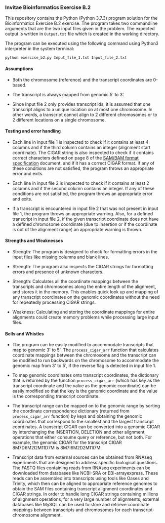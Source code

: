 ### Invitae Bioinformatics Exercise B.2

This repository contains the Python (Python 3.7.3) program solution for the Bioinformatics 
Exercise B.2 exercise. The program takes two commandline arguments that are the two input 
files given in the problem. The expected output is written in `Output.txt` file which is 
created in the working directory.
 
The program can be executed using the following command using Python3 interpreter in the 
system terminal:

```
python exercise_b2.py Input_file_1.txt Input_file_2.txt
```

#### Assumptions
* Both the chromosome (reference) and the transcript coordinates are 0-based.

* The transcript is always mapped from genomic 5’ to 3’.

* Since Input file 2 only provides transcript ids, it is assumed that one transcript aligns 
to a unique location on at most one chromosome. In other words, a transcript cannot align to 2 different 
chromosomes or to 2 different locations on a single chromosome.

#### Testing and error handling
* Each line in input file 1 is inspected to check if it contains at least 4 columns and if the 
third column contains an integer (alignment start coordinate). The CIGAR string is also inspected to 
check if it contains correct characters defined on page 8 of the 
[SAM/BAM format specification](https://samtools.github.io/hts-specs/SAMv1.pdf) document, and if it has a 
correct CIGAR format. If any of these conditions are not satisfied, the program throws an 
appropriate error and exits.

* Each line in input file 2 is inspected to check if it contains at least 2 columns and if the 
second column contains an integer. If any of these conditions are not satisfied, the program 
throws an appropriate error and exits.

* If a transcript is encountered in input file 2 that was not present in input file 1, the 
program throws an appropriate warning. Also, for a defined transcript in input file 2, if the
given transcript coordinate does not have a defined chromosome coordinate (due to insertion or if the
coordinate is out of the alignment range) an appropriate warning is thrown.

#### Strengths and Weaknesses
* Strength: The program is designed to check for formatting errors in the input files like missing columns 
and blank lines.

* Strength: The program also inspects the CIGAR strings for formatting errors and presence of unknown 
characters.

* Strength: Calculates all the coordinate mappings between the transcripts and chromosomes along the entire
length of the alignment, and stores it in the memory. This enables quick look up and mapping of any transcript
coordinates on the genomic coordinates without the need for repeatedly processing CIGAR strings.

* Weakness: Calculating and storing the coordinate mappings for entire alignments could create memory 
problems while processing large input files.

#### Bells and Whistles
* The program can be easily modified to accommodate transcripts that map to genomic 3' to 5'.
The `process_cigar_arr` function that calculates coordinate mappings between the
chromosome and the transcript can be modified to run backwards on the chromosome to accommodate
the genomic map from 3' to 5', if the reverse flag is detected in input file 1.

* To map genomic coordinates onto transcript coordinates, the dictionary that is returned by 
the function `process_cigar_arr` (which has key as the transcript coordinate and the value as
the genomic coordinate) can be easily modified so that the key is the genomic coordinate and 
the value is the corresponding transcript coordinate.

* The transcript range can be mapped on to the genomic range by sorting the coordinate 
correspondence dictionary (returned from `process_cigar_arr` function) by keys and obtaining 
the genomic coordinates that correspond to the smallest and the largest transcript coordinates.
A transcript CIGAR can be converted into a genomic CIGAR by interchanging the INSERTION, DELETION and 
other alignment operations that either consume query or reference, but not both. For example, the 
genomic CIGAR for the transcript CIGAR 8M7D6M2I2M11D7M is 8M7I6M2D2M11I7M.

* Transcript data from external sources can be obtained from RNAseq experiments that are designed to
address specific biological questions. The FASTQ files containing reads from RNAseq experiments 
can be downloaded from databases like NCBI-SRA or EBI-arrayexpress. These reads can be assembled
into transcripts using tools like Oases and Trinity, which then can be aligned to appropriate
reference genomes to obtain the SAM files containing transcript alignment coordinates and CIGAR strings.
In order to handle long CIGAR strings containing millions of alignment operations, for a very 
large number of alignments, external databases like MySQL can be  used to store and retrieve 
coordinate mappings between transcripts and chromosomes for each transcript-chromosome alignment.
 
